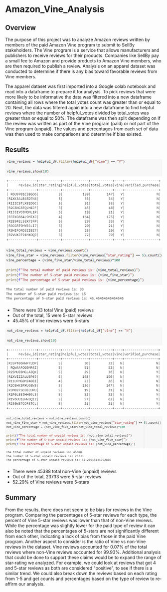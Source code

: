 # Amazon_Vine_Analysis


## Overview

The purpose of this project was to analyze Amazon reviews written by members of the paid Amazon Vine program to submit to SellBy stakeholders. The Vine program is a service that allows manufacturers and publishers to receive reviews for their products. Companies like SellBy pay a small fee to Amazon and provide products to Amazon Vine members, who are then required to publish a review. Analysis on an apparel dataset was conducted to determine if there is any bias toward favorable reviews from Vine members. 

The apparel dataset was first imported into a Google colab notebook and read into a dataframe to prepare it for analysis. To pick reviews that were more likely to be informative the data was filtered into a new dataframe containing all rows where the total_votes count was greater than or equal to 20. Next, the data was filtered again into a new dataframe to find helpful reviews where the number of helpful_votes divided by total_votes was greater than or equal to 50%. The dataframe was then split depending on if the review was written as part of the Vine program (paid) or not part of the Vine program (unpaid). The values and percentages from each set of data was then used to make comparisons and determine if bias existed.


## Results

![Vine_df](https://github.com/Aleahkita/Amazon_Vine_Analysis/blob/main/Images/vine_reviews_df.png)

![Vine_results](https://github.com/Aleahkita/Amazon_Vine_Analysis/blob/main/Images/vine_results.png)

- There were 33 total Vine (paid) reviews
- Out of the total, 15 were 5-star reviews
- 45.45% of Vine reviews were 5-stars


![not_Vine_df](https://github.com/Aleahkita/Amazon_Vine_Analysis/blob/main/Images/not_vine_reviews_df.png)

![not_Vine_results](https://github.com/Aleahkita/Amazon_Vine_Analysis/blob/main/Images/not_vine_results.png)

- There were 45388 total non-Vine (unpaid) reviews
- Out of the total, 23733 were 5-star reviews
- 52.29% of Vine reviews were 5-stars


## Summary 

From the results, there does not seem to be bias for reviews in the Vine program. Comparing the percentages of 5-star reviews for each type, the percent of Vine 5-star reviews was lower than that of non-Vine reviews. While the percentage was slightly lower for the paid type of review it can also be noted that the percentages of 5-stars are not significantly different from each other, indicating a lack of bias from those in the paid Vine program. Another aspect to consider is the ratio of Vine vs non-Vine reviews in the dataset. Vine reviews accounted for 0.07% of the total reviews where non-Vine reviews accounted for 99.93%. 
Additional analysis that could be done to support these claims would be to expand the range of star-rating we analyzed. For example, we could look at reviews that got 4 and 5-star reviews as both are considered "positive", to see if there is a similar trend. We could also break down the reviews based on each rating from 1-5 and get counts and percentages based on the type of review to re-affirm our analysis. 
